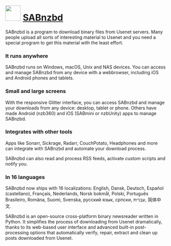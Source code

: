 # <img src="https://cdn.jsdelivr.net/gh/Thilas/chocolatey-packages@7de16ead548f4491ce159aa5c8704cb1ed9412b2/sabnzbd/icon.png" width="48" height="48"/> [SABnzbd](https://community.chocolatey.org/packages/sabnzbd)

SABnzbd is a program to download binary files from Usenet servers. Many people upload all sorts of interesting material to Usenet and you need a special program to get this material with the least effort.

### It runs anywhere
SABnzbd runs on Windows, macOS, Unix and NAS devices. You can access and manage SABnzbd from any device with a webbrowser, including iOS and Android phones and tablets.

### Small and large screens
With the responsive Glitter interface, you can access SABnzbd and manage your downloads from any device: desktop, tablet or phone. Others have made Android (nzb360) and iOS (SABmini or nzbUnity) apps to manage SABnzbd.

### Integrates with other tools
Apps like Sonarr, Sickrage, Radarr, CouchPotato, Headphones and more can integrate with SABnzbd and automate your download process.

SABnzbd can also read and process RSS feeds, activate custom scripts and notify you.

### In 16 languages
SABnzbd now ships with 16 localizations: English, Dansk, Deutsch, Español (castellano), Français, Nederlands, Norsk bokmål, Polski, Português Brasileiro, Româna, Suomi, Svenska, русский язык, српски, עִבְרִית, 简体中文.

SABnzbd is an open-source cross-platform binary newsreader written in Python. It simplifies the process of downloading from Usenet dramatically, thanks to its web-based user interface and advanced built-in post-processing options that automatically verify, repair, extract and clean up posts downloaded from Usenet.
